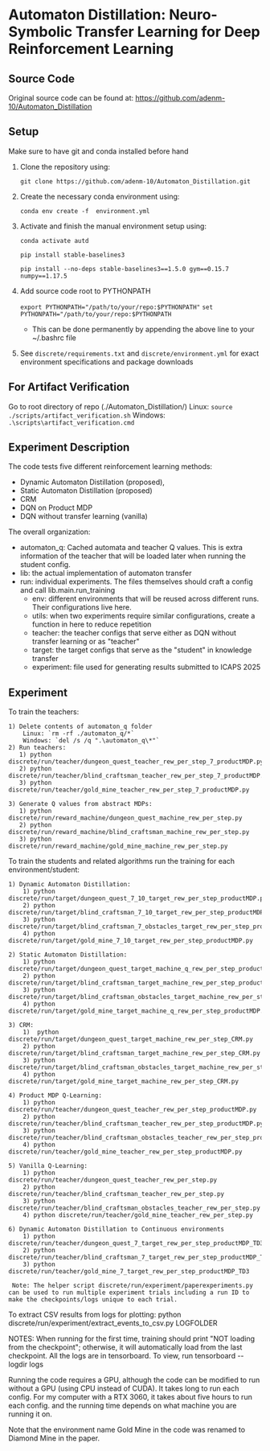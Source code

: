 # Automaton Distillation: Neuro-Symbolic Transfer Learning for Deep Reinforcement Learning

## Source Code
Original source code can be found at: https://github.com/adenm-10/Automaton_Distillation

## Setup

Make sure to have git and conda installed before hand

1. Clone the repository using:
    
    `git clone https://github.com/adenm-10/Automaton_Distillation.git`
2. Create the necessary conda environment using:

    `conda env create -f  environment.yml`
3. Activate and finish the manual environment setup using:
    
    `conda activate autd`
    
    
    `pip install stable-baselines3`
    
    
    `pip install --no-deps stable-baselines3==1.5.0 gym==0.15.7 numpy==1.17.5`

4. Add source code root to PYTHONPATH

    `export PYTHONPATH="/path/to/your/repo:$PYTHONPATH"`
    `set PYTHONPATH="/path/to/your/repo:$PYTHONPATH`
    - This can be done permanently by appending the above line to your ~/.bashrc file 

5. See `discrete/requirements.txt` and `discrete/environment.yml` for exact environment specifications and package downloads

## For Artifact Verification

Go to root directory of repo (./Automaton_Distillation/)
Linux: `source ./scripts/artifact_verification.sh`
Windows: `.\scripts\artifact_verification.cmd`

## Experiment Description

The code tests five different reinforcement learning methods:
- Dynamic Automaton Distillation (proposed),
- Static Automaton Distillation (proposed)
- CRM
- DQN on Product MDP
- DQN without transfer learning (vanilla)

The overall organization:
- automaton_q: Cached automata and teacher Q values. This is extra information of the teacher that will be loaded later when running the student config.
- lib: the actual implementation of automaton transfer
- run: individual experiments. The files themselves should craft a config and call lib.main.run_training
  - env: different environments that will be reused across different runs. Their configurations live here.
  - utils: when two experiments require similar configurations, create a function in here to reduce repetition
  - teacher: the teacher configs that serve either as DQN without transfer learning or as "teacher"
  - target: the target configs that serve as the "student" in knowledge transfer
  - experiment: file used for generating results submitted to ICAPS 2025

## Experiment 

To train the teachers:
    
    1) Delete contents of automaton_q folder
        Linux: `rm -rf ./automaton_q/*`
        Windows: `del /s /q ".\automaton_q\*"`
    2) Run teachers:
       1) python discrete/run/teacher/dungeon_quest_teacher_rew_per_step_7_productMDP.py
       2) python discrete/run/teacher/blind_craftsman_teacher_rew_per_step_7_productMDP.py
       3) python discrete/run/teacher/gold_mine_teacher_rew_per_step_7_productMDP.py

    3) Generate Q values from abstract MDPs:
       1) python discrete/run/reward_machine/dungeon_quest_machine_rew_per_step.py
       2) python discrete/run/reward_machine/blind_craftsman_machine_rew_per_step.py
       3) python discrete/run/reward_machine/gold_mine_machine_rew_per_step.py

To train the students and related algorithms run the training for each environment/student:
    
    1) Dynamic Automaton Distillation:
        1) python discrete/run/target/dungeon_quest_7_10_target_rew_per_step_productMDP.py
        2) python discrete/run/target/blind_craftsman_7_10_target_rew_per_step_productMDP.py
        3) python discrete/run/target/blind_craftsman_7_obstacles_target_rew_per_step_productMDP.py
        4) python discrete/run/target/gold_mine_7_10_target_rew_per_step_productMDP.py

    2) Static Automaton Distillation:
        1) python discrete/run/target/dungeon_quest_target_machine_q_rew_per_step_productMDP.py
        2) python discrete/run/target/blind_craftsman_target_machine_rew_per_step_productMDP.py
        3) python discrete/run/target/blind_craftsman_obstacles_target_machine_rew_per_step_productMDP.py
        4) python discrete/run/target/gold_mine_target_machine_q_rew_per_step_productMDP.py

    3) CRM:
        1)  python discrete/run/target/dungeon_quest_target_machine_rew_per_step_CRM.py
        2) python discrete/run/target/blind_craftsman_target_machine_rew_per_step_CRM.py
        3) python discrete/run/target/blind_craftsman_obstacles_target_machine_rew_per_step_CRM.py
        4) python discrete/run/target/gold_mine_target_machine_rew_per_step_CRM.py

    4) Product MDP Q-Learning:
        1) python discrete/run/teacher/dungeon_quest_teacher_rew_per_step_productMDP.py
        2) python discrete/run/teacher/blind_craftsman_teacher_rew_per_step_productMDP.py
        3) python discrete/run/teacher/blind_craftsman_obstacles_teacher_rew_per_step_productMDP.py
        4) python discrete/run/teacher/gold_mine_teacher_rew_per_step_productMDP.py

    5) Vanilla Q-Learning:
        1) python discrete/run/teacher/dungeon_quest_teacher_rew_per_step.py
        2) python discrete/run/teacher/blind_craftsman_teacher_rew_per_step.py
        3) python discrete/run/teacher/blind_craftsman_obstacles_teacher_rew_per_step.py
        4) python discrete/run/teacher/gold_mine_teacher_rew_per_step.py

    6) Dynamic Automaton Distillation to Continuous environments
        1) python discrete/run/teacher/dungeon_quest_7_target_rew_per_step_productMDP_TD3
        2) python discrete/run/teacher/blind_craftsman_7_target_rew_per_step_productMDP_TD3
        3) python discrete/run/teacher/gold_mine_7_target_rew_per_step_productMDP_TD3

     Note: The helper script discrete/run/experiment/paperexperiments.py can be used to run multiple experiment trials including a run ID to make the checkpoints/logs unique to each trial.

To extract CSV results from logs for plotting:
  python discrete/run/experiment/extract_events_to_csv.py LOGFOLDER


NOTES:
When running for the first time, training should print "NOT loading from the checkpoint"; otherwise, it will automatically load from the last checkpoint.
All the logs are in tensorboard. To view, run tensorboard --logdir logs

Running the code requires a GPU, although the code can be modified to run without a GPU (using CPU instead of CUDA).
It takes long to run each config. For my computer with a RTX 3060, it takes about five hours to run each config. and the running time depends on what machine you are running it on.

Note that the environment name Gold Mine in the code was renamed to Diamond Mine in the paper.

